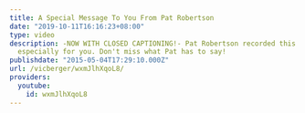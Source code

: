 ```yaml
---
title: A Special Message To You From Pat Robertson
date: "2019-10-11T16:16:23+08:00"
type: video
description: -NOW WITH CLOSED CAPTIONING!- Pat Robertson recorded this special message
  especially for you. Don't miss what Pat has to say!
publishdate: "2015-05-04T17:29:10.000Z"
url: /vicberger/wxmJlhXqoL8/
providers:
  youtube:
    id: wxmJlhXqoL8
---
```

